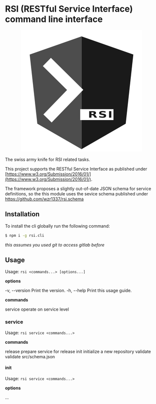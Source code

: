 # RSI (RESTful Service Interface) command line interface

<center>

![RSI.cli](https://raw.githubusercontent.com/wzr1337/rsi.cli/master/assets/logo.png)

</center>

The swiss army knife for RSI related tasks.

This project supports the RESTful Service Interface as published under [https://www.w3.org/Submission/2016/01/](https://www.w3.org/Submission/2016/01/). 

The framework proposes a slightly out-of-date JSON schema for service definitions, so the this module uses the sevice schema published under https://github.com/wzr1337/rsi.schema

## Installation

To install the cli globally run the following command:

```bash
$ npm i -g rsi.cli
```

*this assumes you used git to access gitlab before*

## Usage

Usage: `rsi <commands...> [options...]`


**options**

  -v, --version    Print the version.
  -h, --help       Print this usage guide.

**commands**

  service   operate on service level


### service

  Usage: `rsi service <commands...>`

**commands**

  release    prepare service for release
  init       initialize a new repository
  validate   validate src/schema.json

 #### init

  Usage: `rsi service <commands...>`

**options**

  ...

